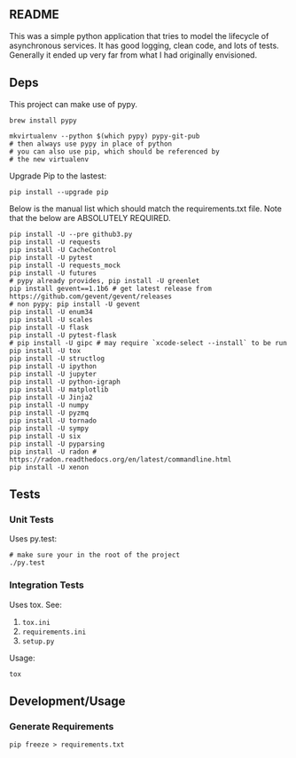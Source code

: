 README
-----------------

This was a simple python application that tries to model the lifecycle of asynchronous services. It has good logging, clean code, and lots of tests. Generally it ended up very far from what I had originally envisioned.

## Deps
This project can make use of pypy.
```shell
brew install pypy

mkvirtualenv --python $(which pypy) pypy-git-pub
# then always use pypy in place of python
# you can also use pip, which should be referenced by
# the new virtualenv

```

Upgrade Pip to the lastest:
```shell
pip install --upgrade pip
```

Below is the manual list which should match the requirements.txt file.
Note that the below are ABSOLUTELY REQUIRED.
```shell
pip install -U --pre github3.py
pip install -U requests
pip install -U CacheControl
pip install -U pytest
pip install -U requests_mock
pip install -U futures
# pypy already provides, pip install -U greenlet
pip install gevent==1.1b6 # get latest release from https://github.com/gevent/gevent/releases
# non pypy: pip install -U gevent
pip install -U enum34
pip install -U scales
pip install -U flask
pip install -U pytest-flask
# pip install -U gipc # may require `xcode-select --install` to be run
pip install -U tox
pip install -U structlog
pip install -U ipython
pip install -U jupyter
pip install -U python-igraph
pip install -U matplotlib
pip install -U Jinja2
pip install -U numpy
pip install -U pyzmq
pip install -U tornado
pip install -U sympy
pip install -U six
pip install -U pyparsing
pip install -U radon # https://radon.readthedocs.org/en/latest/commandline.html
pip install -U xenon
```

## Tests

### Unit Tests
Uses py.test:
```shell
# make sure your in the root of the project
./py.test
```

### Integration Tests
Uses tox. See:
  1. `tox.ini`
  1. `requirements.ini`
  1. `setup.py`

Usage:
```shell
tox
```

## Development/Usage

### Generate Requirements
```shell
pip freeze > requirements.txt
```

